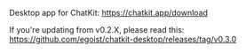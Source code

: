 Desktop app for ChatKit: https://chatkit.app/download

If you're updating from v0.2.X, please read this: https://github.com/egoist/chatkit-desktop/releases/tag/v0.3.0
